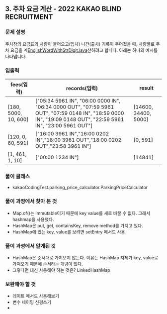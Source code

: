 ## 3. 주차 요금 계산 - 2022 KAKAO BLIND RECRUITMENT

### 문제 설명
주차장의 요금표와 차량이 들어오고(입차) 나간(출차) 기록이 주어졌을 때,
차량별로 주차 요금을 계[EnglishWordWithStrDigit.java](../engilsh_word_with_string_digit/EnglishWordWithStrDigit.java)산하려고 합니다. 아래는 하나의 예시를 나타냅니다.

### 입출력
| fees(입력)                | records(입력) | result |
|-------------------------|-----------------|--------|
| [180, 5000, 10, 600]	   | ["05:34 5961 IN", "06:00 0000 IN", "06:34 0000 OUT", "07:59 5961 OUT", "07:59 0148 IN", "18:59 0000 IN", "19:09 0148 OUT", "22:59 5961 IN", "23:00 5961 OUT"]         |    [14600, 34400, 5000]    |
| [120, 0, 60, 591]       | ["16:00 3961 IN","16:00 0202 IN","18:00 3961 OUT","18:00 0202 OUT","23:58 3961 IN"]          |    [0, 591]    |
| [1, 461, 1, 10]         | ["00:00 1234 IN"]         |    [14841]    |

### 풀이 클래스
- kakaoCodingTest.parking_price_calculator.ParkingPriceCalculator

### 풀이 과정에서 찾아 본 것
- Map.of()는 immutable이기 때문에 key value를 새로 바꿀 수 없다. 그래서 hashmap을 사용했다.
- HashMap은 put, get, containsKey, remove method를 가지고 있다.
- HashMap에 있는 key, value를 보려면 setEntry 메서드 사용

### 풀이 과정에서 알게된 것
- HashMap은 순서대로 가져오지 않는다. 이유는 HashMap 자체가 key, value로 가져오기 때문에 순서라는 개념이 없다.
- 그렇다면 대신 사용해야 하는 것은? LinkedHashMap

### 보완해야 할 것
- 데이트 메서드 사용해보기
- 변수 네이밍 신경쓰기
- 